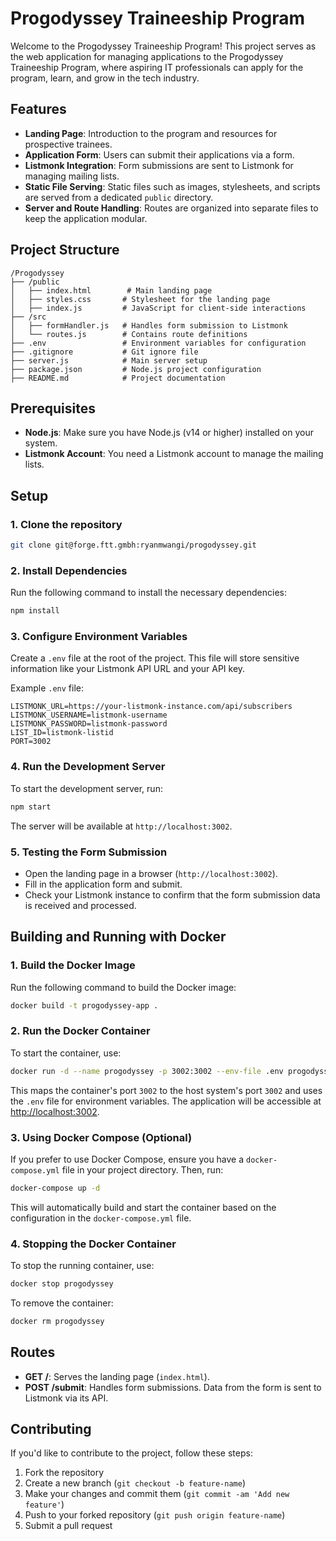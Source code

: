 # Progodyssey Traineeship Program

Welcome to the Progodyssey Traineeship Program! This project serves as the web application for managing applications to the Progodyssey Traineeship Program, where aspiring IT professionals can apply for the program, learn, and grow in the tech industry.

## Features
- **Landing Page**: Introduction to the program and resources for prospective trainees.
- **Application Form**: Users can submit their applications via a form.
- **Listmonk Integration**: Form submissions are sent to Listmonk for managing mailing lists.
- **Static File Serving**: Static files such as images, stylesheets, and scripts are served from a dedicated `public` directory.
- **Server and Route Handling**: Routes are organized into separate files to keep the application modular.

## Project Structure

```
/Progodyssey
├── /public
│   ├── index.html        # Main landing page
│   ├── styles.css       # Stylesheet for the landing page
│   ├── index.js         # JavaScript for client-side interactions
├── /src
│   ├── formHandler.js   # Handles form submission to Listmonk
│   └── routes.js        # Contains route definitions
├── .env                 # Environment variables for configuration
├── .gitignore           # Git ignore file
├── server.js            # Main server setup
├── package.json         # Node.js project configuration
├── README.md            # Project documentation

```

## Prerequisites

- **Node.js**: Make sure you have Node.js (v14 or higher) installed on your system.
- **Listmonk Account**: You need a Listmonk account to manage the mailing lists.

## Setup

### 1. Clone the repository

```bash
git clone git@forge.ftt.gmbh:ryanmwangi/progodyssey.git
```

### 2. Install Dependencies

Run the following command to install the necessary dependencies:

```bash
npm install
```

### 3. Configure Environment Variables

Create a `.env` file at the root of the project. This file will store sensitive information like your Listmonk API URL and your API key.

Example `.env` file:

```
LISTMONK_URL=https://your-listmonk-instance.com/api/subscribers
LISTMONK_USERNAME=listmonk-username
LISTMONK_PASSWORD=listmonk-password
LIST_ID=listmonk-listid
PORT=3002
```

### 4. Run the Development Server

To start the development server, run:

```bash
npm start
```

The server will be available at `http://localhost:3002`.

### 5. Testing the Form Submission

- Open the landing page in a browser (`http://localhost:3002`).
- Fill in the application form and submit.
- Check your Listmonk instance to confirm that the form submission data is received and processed.

## Building and Running with Docker

### 1. Build the Docker Image

Run the following command to build the Docker image:

```bash
docker build -t progodyssey-app .
```

### 2. Run the Docker Container

To start the container, use:

```bash
docker run -d --name progodyssey -p 3002:3002 --env-file .env progodyssey-app
```

This maps the container's port `3002` to the host system's port `3002` and uses the `.env` file for environment variables. The application will be accessible at [http://localhost:3002](http://localhost:3002).

### 3. Using Docker Compose (Optional)

If you prefer to use Docker Compose, ensure you have a `docker-compose.yml` file in your project directory. Then, run:

```bash
docker-compose up -d
```

This will automatically build and start the container based on the configuration in the `docker-compose.yml` file.

### 4. Stopping the Docker Container

To stop the running container, use:

```bash
docker stop progodyssey
```

To remove the container:

```bash
docker rm progodyssey
```

## Routes

- **GET /**: Serves the landing page (`index.html`).
- **POST /submit**: Handles form submissions. Data from the form is sent to Listmonk via its API.

## Contributing

If you'd like to contribute to the project, follow these steps:

1. Fork the repository
2. Create a new branch (`git checkout -b feature-name`)
3. Make your changes and commit them (`git commit -am 'Add new feature'`)
4. Push to your forked repository (`git push origin feature-name`)
5. Submit a pull request